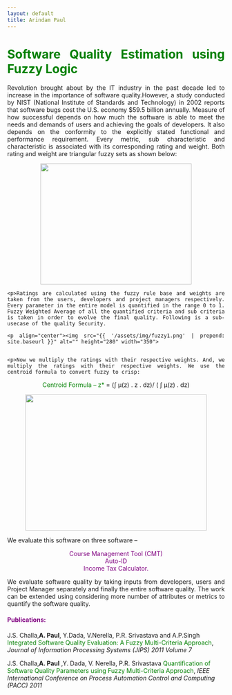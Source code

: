 ```yaml
---
layout: default
title: Arindam Paul
---
```


<div class="intro" align="justify">
	<h1 class="pageTitle"><font color="green">Software Quality Estimation using Fuzzy Logic</font></h1>
	<p>Revolution brought about by the IT industry in the past decade led to increase in the importance of software quality.However, a study conducted by NIST (National Institute of Standards and Technology) in 2002 reports that software bugs cost the U.S. economy $59.5 billion annually. Measure of how successful depends on how much the software is able to meet the needs and demands of users and achieving the goals of developers. It also depends on the conformity to the explicitly stated functional and performance requirement. Every metric, sub characteristic and characteristic is associated with its corresponding rating and weight. Both rating and weight are triangular fuzzy sets as shown below:</p>
	<p align ="center"><img src="{{ '/assets/img/fuzzy2.png' | prepend: site.baseurl }}" alt="" height="280" width="350"></p>

	<p>Ratings are calculated using the fuzzy rule base and weights are taken from the users, developers and project managers respectively. Every parameter in the entire model is quantified in the range 0 to 1. Fuzzy Weighted Average of all the quantified criteria and sub criteria is taken in order to evolve the final quality. Following is a sub-usecase of the quality Security.
</p>

	<p align="center"><img src="{{ '/assets/img/fuzzy1.png' | prepend: site.baseurl }}" alt="" height="280" width="350">


	<p>Now we multiply the ratings with their respective weights. And, we multiply the ratings with their respective weights. We use the centroid formula to convert fuzzy to crisp:
<p align="center"><font color="green">Centroid Formula – z*</font> = (∫ µ(z) . z . dz)/
					  ( ∫ µ(z) . dz)

</p>
	<p align="center"><img src="{{ '/assets/img/fuzzy3.png' | prepend: site.baseurl }}" alt="" height="315" width="420"></p>
	<p>We evaluate this software on three software – </p>
<p style="color:purple;" align="center">Course Management Tool (CMT)<br>
Auto-ID<br>
Income Tax Calculator.</p>

<p>We evaluate software quality by taking inputs from developers, users and Project Manager separately and finally the entire software quality. The work can be extended using considering more number of attributes or metrics to quantify the software quality.
</p>
</div>
<h4><font color="purple" >Publications: </font></h4>
<p>J.S. Challa,<b>A. Paul</b>, Y.Dada, V.Nerella, P.R. Srivastava and A.P.Singh <a href="/assets/pdf/ISQE.pdf" style="text-decoration:none" onmouseover="this.style.textDecoration = 'underline'" onmouseout="this.style.textDecoration = 'none'"><font color="green">Integrated Software Quality Evaluation: A Fuzzy Multi-Criteria Approach</font></a>, <i> Journal of Information Processing Systems (JIPS) 2011 Volume 7 </i></p>

<p>J.S. Challa,<b>A. Paul</b> ,Y. Dada, V. Nerella, P.R. Srivastava <a href="/assets/pdf/QSQ.pdf" style="text-decoration:none" onmouseover="this.style.textDecoration = 'underline'" onmouseout="this.style.textDecoration = 'none'" ><font color="green">Quantification of Software Quality Parameters using Fuzzy Multi-Criteria Approach</font></a>, <i>  IEEE International Conference on Process Automation Control and Computing (PACC) 2011</i></p>
